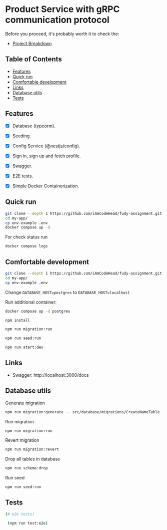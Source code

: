 # Product Service with gRPC communication protocol

Before you proceed, it's probably worth it to check the:
- [Project Breakdown](https://github.com/iAmCodeHead/fudy-assignment/tree/master/docs)


## Table of Contents

- [Features](#features)
- [Quick run](#quick-run)
- [Comfortable development](#comfortable-development)
- [Links](#links)
- [Database utils](#database-utils)
- [Tests](#tests)

## Features

- [x] Database ([typeorm](https://www.npmjs.com/package/typeorm)).
- [x] Seeding.
- [x] Config Service ([@nestjs/config](https://www.npmjs.com/package/@nestjs/config)).
- [x] Sign in, sign up and fetch profile.
- [x] Swagger.
- [x] E2E tests.
- [x] Simple Docker Containerization.


## Quick run

```bash
git clone --depth 1 https://github.com/iAmCodeHead/fudy-assignment.git my-app
cd my-app/
cp env-example .env
docker compose up -d
```

For check status run

```bash
docker compose logs
```

## Comfortable development

```bash
git clone --depth 1 https://github.com/iAmCodeHead/fudy-assignment.git my-app
cd my-app/
cp env-example .env
```

Change `DATABASE_HOST=postgres` to `DATABASE_HOST=localhost`

Run additional container:

```bash
docker compose up -d postgres
```

```bash
npm install

npm run migration:run

npm run seed:run

npm run start:dev
```

## Links

- Swagger: http://localhost:3000/docs

## Database utils

Generate migration

```bash
npm run migration:generate -- src/database/migrations/CreateNameTable 
```

Run migration

```bash
npm run migration:run
```

Revert migration

```bash
npm run migration:revert
```

Drop all tables in database

```bash
npm run schema:drop
```

Run seed

```bash
npm run seed:run
```

## Tests

```bash
(# e2e tests)

 (npm run test:e2e)
```
